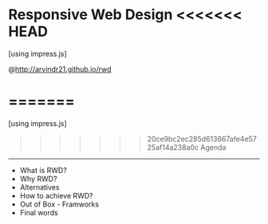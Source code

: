 Responsive Web Design 
<<<<<<< HEAD
=====================
[using impress.js]

@http://arvindr21.github.io/rwd

=======
===
[using impress.js]

>>>>>>> 20ce9bc2ec285d613667afe4e5725af14a238a0c
Agenda
------
* What is RWD?
* Why RWD?
* Alternatives
* How to achieve RWD?
* Out of Box - Framworks
* Final words
